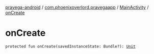 [pravega-android](../../index.md) / [com.phoenixoverlord.pravegaapp](../index.md) / [MainActivity](index.md) / [onCreate](./on-create.md)

# onCreate

`protected fun onCreate(savedInstanceState: Bundle?): `[`Unit`](https://kotlinlang.org/api/latest/jvm/stdlib/kotlin/-unit/index.html)